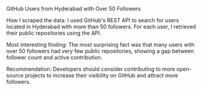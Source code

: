 GitHub Users from Hyderabad with Over 50 Followers

How I scraped the data: I used GitHub's REST API to search for users located in Hyderabad with more than 50 followers. For each user, I retrieved their public repositories using the API.

Most interesting finding: The most surprising fact was that many users with over 50 followers had very few public repositories, showing a gap between follower count and active contribution.

Recommendation: Developers should consider contributing to more open-source projects to increase their visibility on GitHub and attract more followers.
